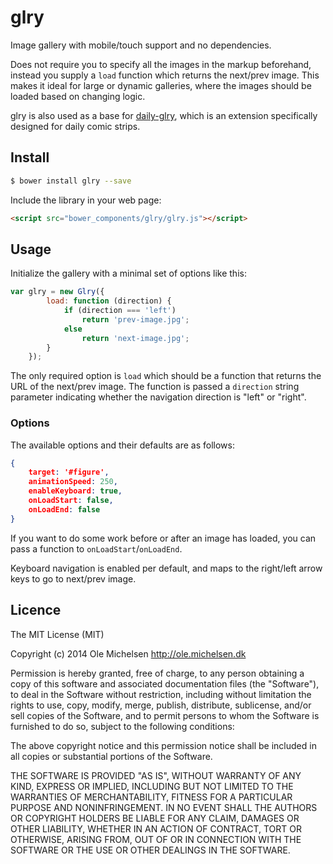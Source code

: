 # glry

Image gallery with mobile/touch support and no dependencies. 

Does not require you to specify all the images in the markup beforehand, instead you supply a `load` function which returns the next/prev image. This makes it ideal for large or dynamic galleries, where the images should be loaded based on changing logic.

glry is also used as a base for [daily-glry](https://github.com/omichelsen/daily-glry.git), which is an extension specifically designed for daily comic strips.

## Install

```bash
$ bower install glry --save
```

Include the library in your web page:

```html
<script src="bower_components/glry/glry.js"></script>
```

## Usage

Initialize the gallery with a minimal set of options like this:

```js
var glry = new Glry({
        load: function (direction) {
            if (direction === 'left')
                return 'prev-image.jpg';
            else
                return 'next-image.jpg';
        }
    });
```

The only required option is `load` which should be a function that returns the URL of the next/prev image. The function is passed a `direction` string parameter indicating whether the navigation direction is "left" or "right".

### Options

The available options and their defaults are as follows:

```json
{
    target: '#figure',
    animationSpeed: 250,
    enableKeyboard: true,
    onLoadStart: false,
    onLoadEnd: false
}
```

If you want to do some work before or after an image has loaded, you can pass a function to `onLoadStart`/`onLoadEnd`.

Keyboard navigation is enabled per default, and maps to the right/left arrow keys to go to next/prev image.

## Licence
The MIT License (MIT)

Copyright (c) 2014 Ole Michelsen http://ole.michelsen.dk

Permission is hereby granted, free of charge, to any person obtaining a copy
of this software and associated documentation files (the "Software"), to deal
in the Software without restriction, including without limitation the rights
to use, copy, modify, merge, publish, distribute, sublicense, and/or sell
copies of the Software, and to permit persons to whom the Software is
furnished to do so, subject to the following conditions:

The above copyright notice and this permission notice shall be included in
all copies or substantial portions of the Software.

THE SOFTWARE IS PROVIDED "AS IS", WITHOUT WARRANTY OF ANY KIND, EXPRESS OR
IMPLIED, INCLUDING BUT NOT LIMITED TO THE WARRANTIES OF MERCHANTABILITY,
FITNESS FOR A PARTICULAR PURPOSE AND NONINFRINGEMENT. IN NO EVENT SHALL THE
AUTHORS OR COPYRIGHT HOLDERS BE LIABLE FOR ANY CLAIM, DAMAGES OR OTHER
LIABILITY, WHETHER IN AN ACTION OF CONTRACT, TORT OR OTHERWISE, ARISING FROM,
OUT OF OR IN CONNECTION WITH THE SOFTWARE OR THE USE OR OTHER DEALINGS IN
THE SOFTWARE.
